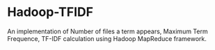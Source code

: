# Hadoop-TFIDF
An implementation of Number of files a term appears, Maximum Term Frequence, TF-IDF calculation using Hadoop MapReduce framework.
